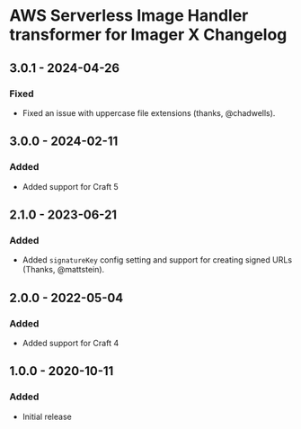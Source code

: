 # AWS Serverless Image Handler transformer for Imager X Changelog

## 3.0.1 - 2024-04-26

### Fixed
- Fixed an issue with uppercase file extensions (thanks, @chadwells).

## 3.0.0 - 2024-02-11

### Added
- Added support for Craft 5

## 2.1.0 - 2023-06-21

### Added
- Added `signatureKey` config setting and support for creating signed URLs (Thanks, @mattstein).

## 2.0.0 - 2022-05-04

### Added
- Added support for Craft 4


## 1.0.0 - 2020-10-11

### Added
- Initial release
